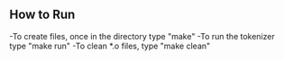 ## How to Run
-To create files, once in the directory type "make"
-To run the tokenizer type "make run"
-To clean *.o files, type "make clean"
